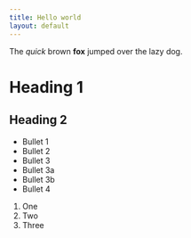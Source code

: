 ```yaml
---
title: Hello world
layout: default
---
```


The *quick* brown **fox** jumped over the lazy dog.

# Heading 1

## Heading 2

* Bullet 1
* Bullet 2
* Bullet 3
 * Bullet 3a
 * Bullet 3b
* Bullet 4

1. One
2. Two
3. Three
